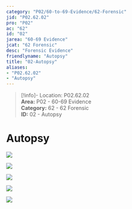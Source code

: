 ```yaml
---  
category: "P02/60-to-69-Evidence/62-Forensic"  
jid: "P02.62.02"  
pro: "P02"  
ac: "62"  
id: "02"  
jarea: "60-69 Evidence"  
jcat: "62 Forensic"  
desc: "Forensic Evidence"  
friendlyname: "Autopsy"  
title: "02-Autopsy"  
aliases:   
- "P02.62.02"  
- "Autopsy"  
---  
```

>[!info]- Location: P02.62.02  
>**Area:** P02 - 60-69 Evidence  
>**Category:** 62 - 62 Forensic  
>**ID:** 02 - Autopsy  
  
# Autopsy  
  
![](../../20-to-29-Case-Files/21-File-Notes/08-Prosecutor_s-Version-of-Events.md##^1fr93)  
  
![](../../20-to-29-Case-Files/21-File-Notes/08-Prosecutor_s-Version-of-Events.md##^6sb3y)  
  
![](../../20-to-29-Case-Files/21-File-Notes/08-Prosecutor_s-Version-of-Events.md##^dus0l)  
  
![](../../20-to-29-Case-Files/21-File-Notes/08-Prosecutor_s-Version-of-Events.md##^xyq2l)  
  
![](../../20-to-29-Case-Files/21-File-Notes/03-Affidavit.md##^roict)  
